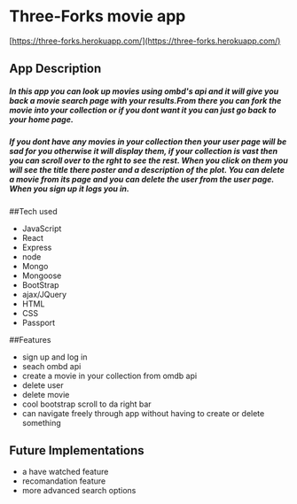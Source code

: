 # Three-Forks movie app
[https://three-forks.herokuapp.com/](https://three-forks.herokuapp.com/)

## App Description
##### In this app you can look up movies using ombd's api and it will give you back a movie search page with your results.From there you can fork the movie into your collection or if you dont want it you can just go back to your home page.
##### If you dont have any movies in your collection then your user page will be sad for you otherwise it will display them, if your collection is vast then you can scroll over to the rght to see the rest. When you click on them you will see the title there poster and a description of the plot. You can delete a movie from its page and you can delete the user from the user page. When you sign up it logs you in. 

##Tech used
- JavaScript
- React
- Express
- node
- Mongo
- Mongoose
- BootStrap
- ajax/JQuery
- HTML
- CSS
- Passport

##Features
- sign up and log in 
- seach ombd api
- create a movie in your collection from omdb api
- delete user
- delete movie
- cool bootstrap scroll to da right bar
- can navigate freely through app without having to create or delete something

## Future Implementations
- a have watched feature
- recomandation feature
- more advanced search options
